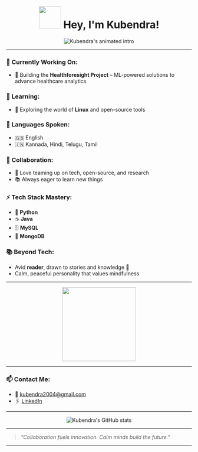 <h1 align="center">
  <img src="https://media.giphy.com/media/Y4ak9Ki2GZCbJxAnJD/giphy.gif" width="60" /> Hey, I'm Kubendra!
</h1>

<p align="center">
  <img src="https://readme-typing-svg.demolab.com/?lines=Machine+Learning+Enthusiast;Healthforesight+Project+Builder;Polyglot+%F0%9F%87%AA%F0%9F%87%AB%F0%9F%87%AE%F0%9F%87%B3%F0%9F%87%A9%F0%9F%87%AA%F0%9F%87%AF%F0%9F%87%B5;Python+%7C+Java+%7C+MySQL+%7C+MongoDB+Pro;Always+learning+%F0%9F%A7%A1;Team+player+and+tech+collaborator;Calm%2C+peaceful+reader+%F0%9F%93%9A;Animated+GitHub+profile+incoming!" 
    alt="Kubendra's animated intro" />
</p>

---

### 🔭 **Currently Working On:**
- 🚀 Building the **Healthforesight Project** – ML-powered solutions to advance healthcare analytics

### 🌱 **Learning:**
- 🐧 Exploring the world of **Linux** and open-source tools

### 💬 **Languages Spoken:**
- 🇬🇧 English
- 🇮🇳 Kannada, Hindi, Telugu, Tamil

### 👯 **Collaboration:**
- 🤝 Love teaming up on tech, open-source, and research
- 📚 Always eager to learn new things

### ⚡ **Tech Stack Mastery:**
- 🐍 **Python**
- ☕ **Java**
- 🗄️ **MySQL**
- 🍃 **MongoDB**

### 📚 **Beyond Tech:**
- Avid **reader**, drawn to stories and knowledge 📖
- Calm, peaceful personality that values mindfulness

---

<p align="center">
  <img src="https://media2.giphy.com/media/v1.Y2lkPTc5MGI3NjExbzI1bGJsbHl2aTYzZnc0azJhanhxazJnN2c3ZXVubzAwY3YwZ3psOSZlcD12MV9pbnRlcm5hbF9naWZfYnlfaWQmY3Q9Zw/d5fMI9ftgQiGzoZoB9/giphy.gif" width="200" />
</p>

---

### 📫 **Contact Me:**
- 📧 kubendra2004@gmail.com
- 🖇️ [LinkedIn](https://www.linkedin.com/in/s-n-kubendra)


---

<!-- Add your GitHub Stats -->
<p align="center">
  <img src="https://github-readme-stats.vercel.app/api?username=kubendra2004&show_icons=true&theme=tokyonight" alt="Kubendra's GitHub stats" />
</p>

---

> *"Collaboration fuels innovation. Calm minds build the future."*

---

